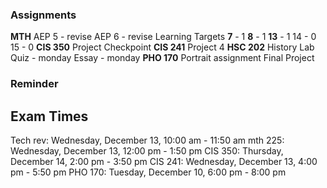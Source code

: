 ### Assignments
**MTH**
	AEP 5 - revise
	AEP 6 - revise 
	Learning Targets
		**7** - 1
		**8** - 1
		**13** - 1
		14 - 0 
		15 - 0
**CIS 350**
	Project Checkpoint
**CIS 241**
	Project 4
**HSC 202**
	History Lab
	Quiz - monday
	Essay - monday
**PHO 170** 
	Portrait assignment
	Final Project
### Reminder


## Exam Times

Tech rev: Wednesday, December 13, 10:00 am - 11:50 am
mth 225: Wednesday, December 13, 12:00 pm - 1:50 pm
CIS 350: Thursday, December 14, 2:00 pm - 3:50 pm
CIS 241: Wednesday, December 13, 4:00 pm - 5:50 pm
PHO 170: Tuesday, December 10, 6:00 pm - 8:00 pm

